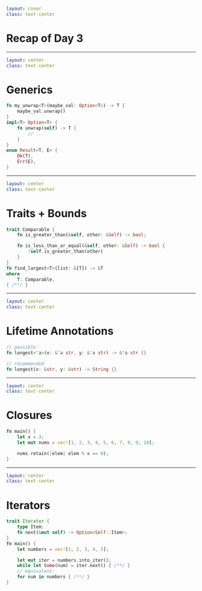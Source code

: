 ```yaml
layout: cover
class: text-center
```

# Recap of Day 3

<Nr />

---

```yaml
layout: center
class: text-center
```

# Generics

```rust {1-3|4-8|9-12|all}
fn my_unwrap<T>(maybe_val: Option<T>) -> T {
    maybe_val.unwrap()
}
impl<T> Option<T> {
    fn unwrap(self) -> T {
        // ...
    }
}
enum Result<T, E> {
    Ok(T),
    Err(E),
}
```

<Nr />

---

```yaml
layout: center
class: text-center
```

# Traits + Bounds

```rust {1,2,7|1,4-7|8|8-10|all}
trait Comparable {
    fn is_greater_than(&self, other: &Self) -> bool;

    fn is_less_than_or_equal(&self, other: &Self) -> bool {
        !self.is_greater_than(other)
    }
}
fn find_largest<T>(list: &[T]) -> &T
where
    T: Comparable,
{ /**/ }
```

<Nr />

---

```yaml
layout: center
class: text-center
```

# Lifetime Annotations

```rust
// possible
fn longest<'a>(x: &'a str, y: &'a str) -> &'a str {}

// recommended
fn longest(x: &str, y: &str) -> String {}
```

<Nr />

---

```yaml
layout: center
class: text-center
```

# Closures

```rust
fn main() {
    let x = 3;
    let mut nums = vec![1, 2, 3, 4, 5, 6, 7, 8, 9, 10];

    nums.retain(|elem| elem % x == 0);
}
```

<Nr />

---

```yaml
layout: center
class: text-center
```

# Iterators

```rust {1-4|6|8-9|8-11|all}
trait Iterator {
    type Item;
    fn next(&mut self) -> Option<Self::Item>;
}
fn main() {
    let numbers = vec![1, 2, 3, 4, 5];

    let mut iter = numbers.into_iter();
    while let Some(num) = iter.next() { /**/ }
    // equivalent:
    for num in numbers { /**/ }
}
```

<Nr />

